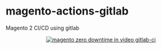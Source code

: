 # magento-actions-gitlab
Magento 2 CI/CD using gitlab

<div align="center">
  <a href="https://www.youtube.com/watch?v=FUxV3w5FLec"><img src="https://user-images.githubusercontent.com/3765910/141300038-43ad383b-af98-4b51-a46a-a4044e2fcbf4.png" alt="magento zero downtime in video gitlab-ci"></a>
</div>
